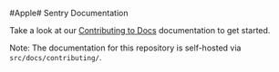 #Apple# Sentry Documentation

Take a look at our [Contributing to Docs](https://docs.sentry.io/contributing/) documentation to get started.

Note: The documentation for this repository is self-hosted via `src/docs/contributing/`.
